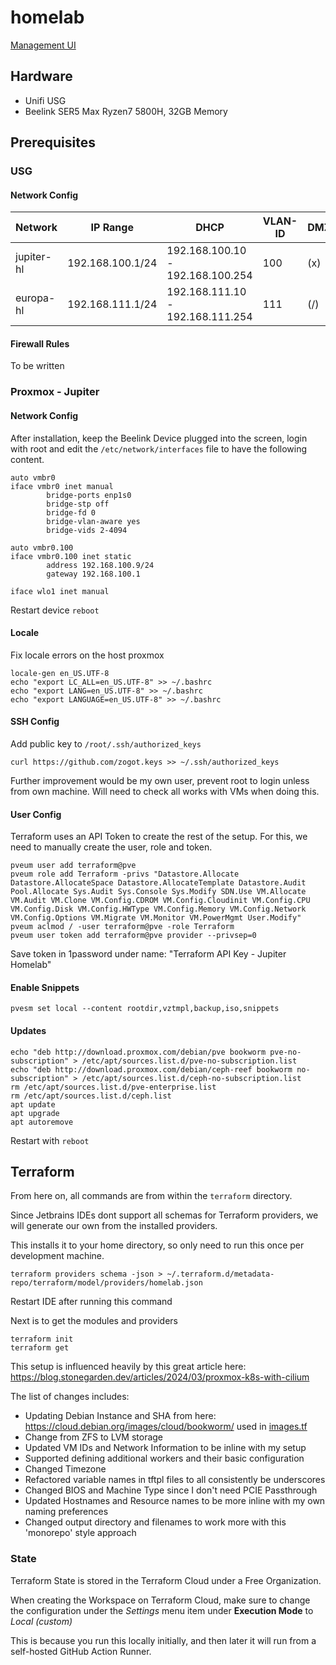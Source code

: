 # homelab

[Management UI](https://192.168.100.9:8006)

## Hardware

- Unifi USG
- Beelink SER5 Max Ryzen7 5800H, 32GB Memory

## Prerequisites

### USG

#### Network Config

| Network    | IP Range         | DHCP                             | VLAN-ID | DMZ? |
|------------|------------------|----------------------------------|---------|------|
| jupiter-hl | 192.168.100.1/24 | 192.168.100.10 - 192.168.100.254 | 100     | (x)  |
| europa-hl  | 192.168.111.1/24 | 192.168.111.10 - 192.168.111.254 | 111     | (/)  |

#### Firewall Rules

To be written

### Proxmox - Jupiter

#### Network Config

After installation, keep the Beelink Device plugged into the screen, login with root and edit
the `/etc/network/interfaces` file to have the following content.

```
auto vmbr0
iface vmbr0 inet manual
        bridge-ports enp1s0
        bridge-stp off
        bridge-fd 0
        bridge-vlan-aware yes
        bridge-vids 2-4094

auto vmbr0.100
iface vmbr0.100 inet static
        address 192.168.100.9/24
        gateway 192.168.100.1

iface wlo1 inet manual
```

Restart device `reboot`

#### Locale

Fix locale errors on the host proxmox

```
locale-gen en_US.UTF-8
echo "export LC_ALL=en_US.UTF-8" >> ~/.bashrc
echo "export LANG=en_US.UTF-8" >> ~/.bashrc
echo "export LANGUAGE=en_US.UTF-8" >> ~/.bashrc
```

#### SSH Config

Add public key to `/root/.ssh/authorized_keys`

```
curl https://github.com/zogot.keys >> ~/.ssh/authorized_keys
```

Further improvement would be my own user, prevent root to login unless from own machine. Will need to check all works
with VMs when doing this.

#### User Config

Terraform uses an API Token to create the rest of the setup. For this, we need to manually create the user, role
and token.

```
pveum user add terraform@pve
pveum role add Terraform -privs "Datastore.Allocate Datastore.AllocateSpace Datastore.AllocateTemplate Datastore.Audit Pool.Allocate Sys.Audit Sys.Console Sys.Modify SDN.Use VM.Allocate VM.Audit VM.Clone VM.Config.CDROM VM.Config.Cloudinit VM.Config.CPU VM.Config.Disk VM.Config.HWType VM.Config.Memory VM.Config.Network VM.Config.Options VM.Migrate VM.Monitor VM.PowerMgmt User.Modify"
pveum aclmod / -user terraform@pve -role Terraform
pveum user token add terraform@pve provider --privsep=0
```

Save token in 1password under name: "Terraform API Key - Jupiter Homelab"

#### Enable Snippets

```
pvesm set local --content rootdir,vztmpl,backup,iso,snippets
```

#### Updates
```
echo "deb http://download.proxmox.com/debian/pve bookworm pve-no-subscription" > /etc/apt/sources.list.d/pve-no-subscription.list
echo "deb http://download.proxmox.com/debian/ceph-reef bookworm no-subscription" > /etc/apt/sources.list.d/ceph-no-subscription.list
rm /etc/apt/sources.list.d/pve-enterprise.list
rm /etc/apt/sources.list.d/ceph.list
apt update
apt upgrade
apt autoremove
```

Restart with `reboot`

## Terraform

From here on, all commands are from within the `terraform` directory.

Since Jetbrains IDEs dont support all schemas for Terraform providers, we will generate our own from the installed 
providers.

This installs it to your home directory, so only need to run this once per development machine.

```
terraform providers schema -json > ~/.terraform.d/metadata-repo/terraform/model/providers/homelab.json
```

Restart IDE after running this command

Next is to get the modules and providers

```
terraform init
terraform get
```

This setup is influenced heavily by this great article here: https://blog.stonegarden.dev/articles/2024/03/proxmox-k8s-with-cilium

The list of changes includes:

* Updating Debian Instance and SHA from here: https://cloud.debian.org/images/cloud/bookworm/ used in [images.tf](terraform/images.tf)
* Change from ZFS to LVM storage
* Updated VM IDs and Network Information to be inline with my setup
* Supported defining additional workers and their basic configuration
* Changed Timezone
* Refactored variable names in tftpl files to all consistently be underscores
* Changed BIOS and Machine Type since I don't need PCIE Passthrough
* Updated Hostnames and Resource names to be more inline with my own naming preferences
* Changed output directory and filenames to work more with this 'monorepo' style approach


### State

Terraform State is stored in the Terraform Cloud under a Free Organization.

When creating the Workspace on Terraform Cloud, make sure to change the configuration under the _Settings_ menu
item under **Execution Mode** to _Local (custom)_

This is because you run this locally initially, and then later it will run from a self-hosted GitHub Action Runner.
